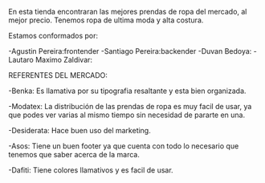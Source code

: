 En esta tienda encontraran las mejores prendas de ropa del mercado, al mejor precio.
Tenemos ropa de ultima moda y alta costura.

Estamos conformados por:

-Agustin Pereira:frontender
-Santiago Pereira:backender
-Duvan Bedoya:
-Lautaro Maximo Zaldivar:

REFERENTES DEL MERCADO:

-Benka:  Es llamativa por su tipografia resaltante y esta bien organizada.

-Modatex: La distribución de las prendas de ropa es muy facil de usar, ya que podes ver varias al mismo tiempo sin necesidad de pararte en una.

-Desiderata: Hace buen uso del marketing.

-Asos: Tiene un buen footer ya que cuenta con todo lo necesario que tenemos que saber acerca de la marca.

-Dafiti: Tiene colores llamativos y es facil de usar.
